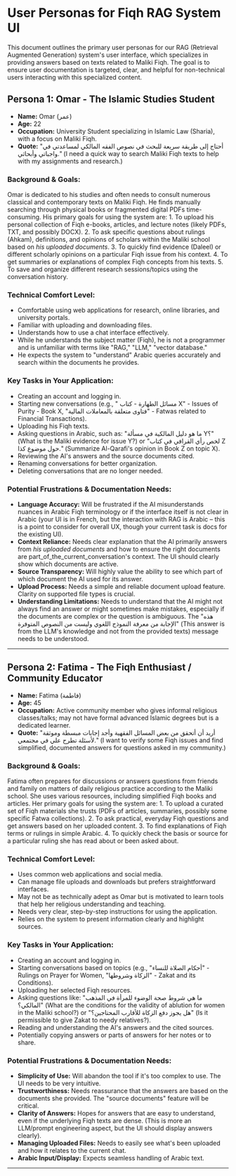 # User Personas for Fiqh RAG System UI

This document outlines the primary user personas for our RAG (Retrieval Augmented Generation) system's user interface, which specializes in providing answers based on texts related to Maliki Fiqh. The goal is to ensure user documentation is targeted, clear, and helpful for non-technical users interacting with this specialized content.

## Persona 1: Omar - The Islamic Studies Student

* **Name:** Omar (عمر)
* **Age:** 22
* **Occupation:** University Student specializing in Islamic Law (Sharia), with a focus on Maliki Fiqh.
* **Quote:** "أحتاج إلى طريقة سريعة للبحث في نصوص الفقه المالكي لمساعدتي في واجباتي وأبحاثي." (I need a quick way to search Maliki Fiqh texts to help with my assignments and research.)

### Background & Goals:
Omar is dedicated to his studies and often needs to consult numerous classical and contemporary texts on Maliki Fiqh. He finds manually searching through physical books or fragmented digital PDFs time-consuming.
His primary goals for using the system are:
    1.  To upload his personal collection of Fiqh e-books, articles, and lecture notes (likely PDFs, TXT, and possibly DOCX).
    2.  To ask specific questions about rulings (Ahkam), definitions, and opinions of scholars within the Maliki school based on *his uploaded documents*.
    3.  To quickly find evidence (Daleel) or different scholarly opinions on a particular Fiqh issue from his context.
    4.  To get summaries or explanations of complex Fiqh concepts from his texts.
    5.  To save and organize different research sessions/topics using the conversation history.

### Technical Comfort Level:
* Comfortable using web applications for research, online libraries, and university portals.
* Familiar with uploading and downloading files.
* Understands how to use a chat interface effectively.
* While he understands the subject matter (Fiqh), he is not a programmer and is unfamiliar with terms like "RAG," "LLM," "vector database."
* He expects the system to "understand" Arabic queries accurately and search within the documents he provides.

### Key Tasks in Your Application:
* Creating an account and logging in.
* Starting new conversations (e.g., " مسائل الطهارة - كتاب X" - Issues of Purity - Book X, "فتاوى متعلقة بالمعاملات المالية" - Fatwas related to Financial Transactions).
* Uploading his Fiqh texts.
* Asking questions in Arabic, such as: "ما هو دليل المالكية في مسألة Y؟" (What is the Maliki evidence for issue Y?) or "لخص رأي القرافي في كتاب Z حول موضوع كذا." (Summarize Al-Qarafi's opinion in Book Z on topic X).
* Reviewing the AI's answers and the source documents cited.
* Renaming conversations for better organization.
* Deleting conversations that are no longer needed.

### Potential Frustrations & Documentation Needs:
* **Language Accuracy:** Will be frustrated if the AI misunderstands nuances in Arabic Fiqh terminology or if the interface itself is not clear in Arabic (your UI is in French, but the interaction with RAG is Arabic – this is a point to consider for overall UX, though your current task is docs for the existing UI).
* **Context Reliance:** Needs clear explanation that the AI primarily answers from *his uploaded documents* and how to ensure the right documents are part_of_the_current_conversation's context. The UI should clearly show which documents are active.
* **Source Transparency:** Will highly value the ability to see which part of which document the AI used for its answer.
* **Upload Process:** Needs a simple and reliable document upload feature. Clarity on supported file types is crucial.
* **Understanding Limitations:** Needs to understand that the AI might not always find an answer or might sometimes make mistakes, especially if the documents are complex or the question is ambiguous. The "هذه الإجابة من معرفة النموذج اللغوي وليست من النصوص المتوفرة" (This answer is from the LLM's knowledge and not from the provided texts) message needs to be understood.

---

## Persona 2: Fatima - The Fiqh Enthusiast / Community Educator

* **Name:** Fatima (فاطمة)
* **Age:** 45
* **Occupation:** Active community member who gives informal religious classes/talks; may not have formal advanced Islamic degrees but is a dedicated learner.
* **Quote:** "أريد أن أتحقق من بعض المسائل الفقهية وأجد إجابات مبسطة وموثقة لأسئلة تطرح علي في مجتمعي." (I want to verify some Fiqh issues and find simplified, documented answers for questions asked in my community.)

### Background & Goals:
Fatima often prepares for discussions or answers questions from friends and family on matters of daily religious practice according to the Maliki school. She uses various resources, including simplified Fiqh books and articles.
Her primary goals for using the system are:
    1.  To upload a curated set of Fiqh materials she trusts (PDFs of articles, summaries, possibly some specific Fatwa collections).
    2.  To ask practical, everyday Fiqh questions and get answers based on her uploaded content.
    3.  To find explanations of Fiqh terms or rulings in simple Arabic.
    4.  To quickly check the basis or source for a particular ruling she has read about or been asked about.

### Technical Comfort Level:
* Uses common web applications and social media.
* Can manage file uploads and downloads but prefers straightforward interfaces.
* May not be as technically adept as Omar but is motivated to learn tools that help her religious understanding and teaching.
* Needs very clear, step-by-step instructions for using the application.
* Relies on the system to present information clearly and highlight sources.

### Key Tasks in Your Application:
* Creating an account and logging in.
* Starting conversations based on topics (e.g., "أحكام الصلاة للنساء" - Rulings on Prayer for Women, "الزكاة وشروطها" - Zakat and its Conditions).
* Uploading her selected Fiqh resources.
* Asking questions like: "ما هي شروط صحة الوضوء للمرأة في المذهب المالكي؟" (What are the conditions for the validity of ablution for women in the Maliki school?) or "هل يجوز دفع الزكاة للأقارب المحتاجين؟" (Is it permissible to give Zakat to needy relatives?).
* Reading and understanding the AI's answers and the cited sources.
* Potentially copying answers or parts of answers for her notes or to share.

### Potential Frustrations & Documentation Needs:
* **Simplicity of Use:** Will abandon the tool if it's too complex to use. The UI needs to be very intuitive.
* **Trustworthiness:** Needs reassurance that the answers are based on the documents she provided. The "source documents" feature will be critical.
* **Clarity of Answers:** Hopes for answers that are easy to understand, even if the underlying Fiqh texts are dense. (This is more an LLM/prompt engineering aspect, but the UI should display answers clearly).
* **Managing Uploaded Files:** Needs to easily see what's been uploaded and how it relates to the current chat.
* **Arabic Input/Display:** Expects seamless handling of Arabic text.

---